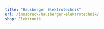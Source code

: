 ```yaml
---
title: "Hausberger Elektrotechnik"
url: /innsbruck/hausberger-elektrotechnik/
shop: Elektronik
---
```

